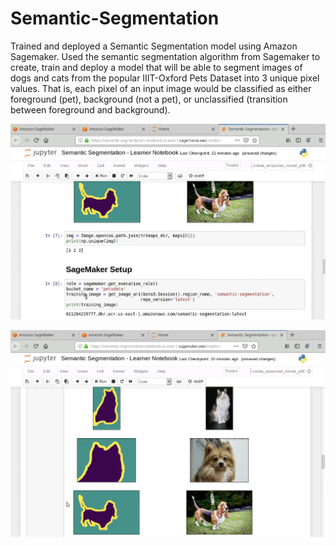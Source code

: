 # Semantic-Segmentation

Trained and deployed a Semantic Segmentation model using Amazon Sagemaker.
Used the semantic segmentation algorithm from Sagemaker to create, train and deploy a model that will be able to segment images of dogs and cats from the popular IIIT-Oxford Pets Dataset into 3 unique pixel values. That is, each pixel of an input image would be classified as either foreground (pet), background (not a pet), or unclassified (transition between foreground and background).

<p align="center">
  <img src="https://github.com/Prz8/Semantic-Segmentation/raw/main/example.png">
</p>

<p align="center">
  <img src="https://github.com/Prz8/Semantic-Segmentation/raw/main/result.png">
</p>

